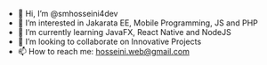- 👋 Hi, I’m @smhosseini4dev
- 👀 I’m interested in Jakarata EE, Mobile Programming, JS and PHP
- 🌱 I’m currently learning JavaFX, React Native and NodeJS
- 💞️ I’m looking to collaborate on Innovative Projects
- 📫 How to reach me: hosseini.web@gmail.com

<!---
smhosseini4dev/smhosseini4dev is a ✨ special ✨ repository because its `README.md` (this file) appears on your GitHub profile.
You can click the Preview link to take a look at your changes.
--->
